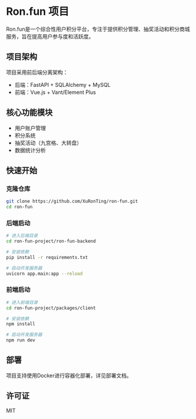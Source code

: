 # Ron.fun 项目

Ron.fun是一个综合性用户积分平台，专注于提供积分管理、抽奖活动和积分商城服务，旨在提高用户参与度和活跃度。

## 项目架构

项目采用前后端分离架构：
- 后端：FastAPI + SQLAlchemy + MySQL
- 前端：Vue.js + Vant/Element Plus

## 核心功能模块

- 用户账户管理
- 积分系统
- 抽奖活动（九宫格、大转盘）
- 数据统计分析

## 快速开始

### 克隆仓库

```bash
git clone https://github.com/XuRonTing/ron-fun.git
cd ron-fun
```

### 后端启动

```bash
# 进入后端目录
cd ron-fun-project/ron-fun-backend

# 安装依赖
pip install -r requirements.txt

# 启动开发服务器
uvicorn app.main:app --reload
```

### 前端启动

```bash
# 进入前端目录
cd ron-fun-project/packages/client

# 安装依赖
npm install

# 启动开发服务器
npm run dev
```

## 部署

项目支持使用Docker进行容器化部署，详见部署文档。

## 许可证

MIT
